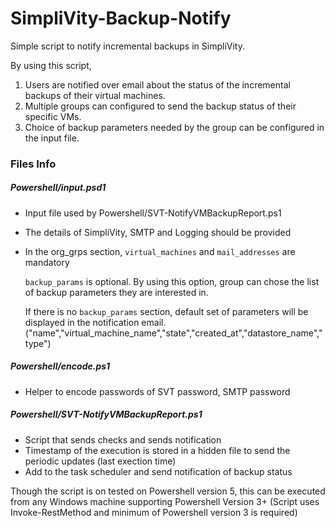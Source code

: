 # SimpliVity-Backup-Notify
Simple script to notify incremental backups in SimpliVity.

By using this script,
1. Users are notified over email about the status of the incremental backups of their virtual machines.
2. Multiple groups can configured to send the backup status of their specific VMs.
3. Choice of backup parameters needed by the group can be configured in the input file.

### Files Info

##### Powershell/input.psd1
- Input file used by Powershell/SVT-NotifyVMBackupReport.ps1
- The details of SimpliVity, SMTP and Logging should be provided
- In the org_grps section, `virtual_machines` and `mail_addresses` are mandatory
 
  `backup_params` is optional. By using this option, group can chose the list of backup parameters they are interested in.

  If there is no `backup_params` section, default set of parameters will be displayed in the notification email.
  ("name","virtual_machine_name","state","created_at","datastore_name","type")

##### Powershell/encode.ps1
- Helper to encode passwords of SVT password, SMTP password

##### Powershell/SVT-NotifyVMBackupReport.ps1
- Script that sends checks and sends notification
- Timestamp of the execution is stored in a hidden file to send the periodic updates (last exection time)
- Add to the task scheduler and send notification of backup status

Though the script is on tested on Powershell version 5, this can be executed from any Windows machine supporting Powershell Version 3+
(Script uses Invoke-RestMethod and minimum of Powershell version 3 is required)
